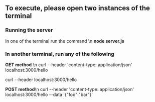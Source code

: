 
## To execute, please open two instances of the terminal

### Running the server
In one of the terminal run the command \n
**node server.js**

### In another terminal, run any of the following

**GET method** \n
curl --header 'content-type: application/json' localhost:3000/hello

curl --header localhost:3000/hello

**POST method**\n
curl --header 'content-type: application/json' localhost:3000/hello --data '{"foo":"bar"}'
